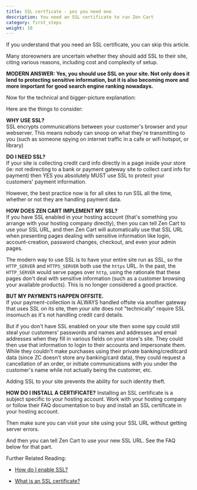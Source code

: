```yaml
---
title: SSL certficate - yes you need one 
description: You need an SSL certificate to run Zen Cart
category: first_steps 
weight: 10
---
```


If you understand that you need an SSL certificate, you can skip this article.

Many storeowners are uncertain whether they should add SSL to their site, citing various reasons, including cost and complexity of setup.  

**MODERN ANSWER: Yes, you should use SSL on your site. Not only does it lend to protecting sensitive information, but it is also becoming more and more important for good search engine ranking nowadays.**  

Now for the technical and bigger-picture explanation:  

Here are the things to consider:  

**WHY USE SSL?**  
SSL encrypts communications between your customer's browser and your webserver. This means nobody can snoop on what they're transmitting to you (such as someone spying on internet traffic in a cafe or wifi hotspot, or library)  

**DO I NEED SSL?**  
If your site is collecting credit card info directly in a page inside your store (ie: not redirecting to a bank or payment gateway site to collect card info for payment) then YES you absolutely MUST use SSL to protect your customers' payment information.  

However, the best practice now is for all sites to run SSL all the time, 
whether or not they are handling payment data. 

**HOW DOES ZEN CART IMPLEMENT MY SSL?**  
If you have SSL enabled in your hosting account (that's something you arrange with your hosting company directly), then you can tell Zen Cart to use your SSL URL, and then Zen Cart will automatically use that SSL URL when presenting pages dealing with sensitive information like login, account-creation, password changes, checkout, and even your admin pages.  

The modern way to use SSL is to have your entire site run as SSL, so the 
`HTTP_SERVER` and `HTTPS_SERVER` both use the `https` URL.  In the past,
the `HTTP_SERVER` would serve pages over `http`, using the rationale that 
these pages don't deal with sensitive information (such as a customer browsing your available products).  This is no longer considered a good practice.

**BUT MY PAYMENTS HAPPEN OFFSITE.**  
If your payment-collection is ALWAYS handled offsite via another gateway that uses SSL on its site, then *your* site does not "technically" require SSL insomuch as it's not handling credit card details. 

But if you don't have SSL enabled on your site then some spy could still steal your customers' passwords and names and addresses and email addresses when they fill in various fields on your store's site. They could then use that information to login to their accounts and impersonate them. While they couldn't make purchases using their private banking/creditcard data (since ZC doesn't store any banking/card data), they could request a cancellation of an order, or initiate communications with you under the customer's name while not actually being the customer, etc.  

Adding SSL to your site prevents the ability for such identity theft.  

**HOW DO I INSTALL A CERTIFICATE?**
Installing an SSL certificate is a subject specific to your hosting account. Work with your hosting company or follow their FAQ documentation to buy and install an SSL certificate in your hosting account.  

Then make sure you can visit your site using your SSL URL without getting server errors.  

And then you can tell Zen Cart to use your new SSL URL. See the FAQ below for that part.  

Further Related Reading:  
- [How do I enable SSL?](/user/installing/enable_ssl/)

- [What is an SSL certificate?](/user/security/ssl_cert/) 
